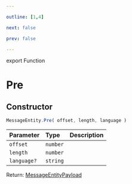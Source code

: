 ```yaml
---

outline: [1,4]

next: false

prev: false

---
```


export Function
# Pre

## Constructor
 ```ts
 MessageEntity.Pre( offset, length, language )
 ```
 
 | Parameter | Type | Description |
| :--- | :--- | :--- |
| `offset` | `number` | |
| `length` | `number` | |
| `language?` | `string` | |

Return: [MessageEntityPayload](../../../interfaces/MessageEntityPayload.md)
